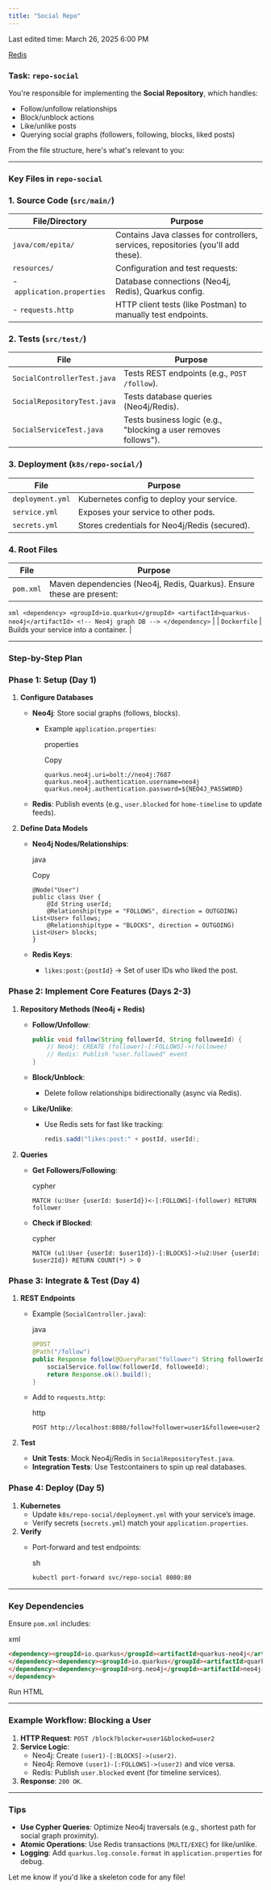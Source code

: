 ```yaml
---
title: "Social Repo"
---
```

Last edited time: March 26, 2025 6:00 PM

[Redis](Social%20Repo/Redis.md)

### **Task: `repo-social`**

You're responsible for implementing the **Social Repository**, which handles:

- Follow/unfollow relationships
- Block/unblock actions
- Like/unlike posts
- Querying social graphs (followers, following, blocks, liked posts)

From the file structure, here's what's relevant to you:

---

### **Key Files in `repo-social`**

### **1. Source Code (`src/main/`)**

| **File/Directory** | **Purpose** |
| --- | --- |
| `java/com/epita/` | Contains Java classes for controllers, services, repositories (you'll add these). |
| `resources/` | Configuration and test requests: |
| - `application.properties` | Database connections (Neo4j, Redis), Quarkus config. |
| - `requests.http` | HTTP client tests (like Postman) to manually test endpoints. |

### **2. Tests (`src/test/`)**

| **File** | **Purpose** |
| --- | --- |
| `SocialControllerTest.java` | Tests REST endpoints (e.g., `POST /follow`). |
| `SocialRepositoryTest.java` | Tests database queries (Neo4j/Redis). |
| `SocialServiceTest.java` | Tests business logic (e.g., "blocking a user removes follows"). |

### **3. Deployment (`k8s/repo-social/`)**

| **File** | **Purpose** |
| --- | --- |
| `deployment.yml` | Kubernetes config to deploy your service. |
| `service.yml` | Exposes your service to other pods. |
| `secrets.yml` | Stores credentials for Neo4j/Redis (secured). |

### **4. Root Files**

| **File** | **Purpose** |
| --- | --- |
| `pom.xml` | Maven dependencies (Neo4j, Redis, Quarkus). Ensure these are present:

`xml <dependency> <groupId>io.quarkus</groupId> <artifactId>quarkus-neo4j</artifactId> <!-- Neo4j graph DB --> </dependency>`  |
| `Dockerfile` | Builds your service into a container. |

---

### **Step-by-Step Plan**

### **Phase 1: Setup (Day 1)**

1. **Configure Databases**
    - **Neo4j**: Store social graphs (follows, blocks).
        - Example `application.properties`:
            
            properties
            
            Copy
            
            ```
            quarkus.neo4j.uri=bolt://neo4j:7687
            quarkus.neo4j.authentication.username=neo4j
            quarkus.neo4j.authentication.password=${NEO4J_PASSWORD}
            ```
            
    - **Redis**: Publish events (e.g., `user.blocked` for `home-timeline` to update feeds).
2. **Define Data Models**
    - **Neo4j Nodes/Relationships**:
        
        java
        
        Copy
        
        ```
        @Node("User")
        public class User {
            @Id String userId;
            @Relationship(type = "FOLLOWS", direction = OUTGOING) List<User> follows;
            @Relationship(type = "BLOCKS", direction = OUTGOING) List<User> blocks;
        }
        ```
        
    - **Redis Keys**:
        - `likes:post:{postId}` → Set of user IDs who liked the post.

### **Phase 2: Implement Core Features (Days 2-3)**

1. **Repository Methods (Neo4j + Redis)**
    - **Follow/Unfollow**:
        
        ```java
        public void follow(String followerId, String followeeId) {
            // Neo4j: CREATE (follower)-[:FOLLOWS]->(followee)
            // Redis: Publish "user.followed" event
        }
        ```
        
    - **Block/Unblock**:
        - Delete follow relationships bidirectionally (async via Redis).
    - **Like/Unlike**:
        - Use Redis sets for fast like tracking:
            
            
            ```java
            redis.sadd("likes:post:" + postId, userId);
            ```
            
2. **Queries**
    - **Get Followers/Following**:
        
        cypher
        
        ```
        MATCH (u:User {userId: $userId})<-[:FOLLOWS]-(follower) RETURN follower
        ```
        
    - **Check if Blocked**:
        
        cypher
        
        ```
        MATCH (u1:User {userId: $user1Id})-[:BLOCKS]->(u2:User {userId: $user2Id}) RETURN COUNT(*) > 0
        ```
        

### **Phase 3: Integrate & Test (Day 4)**

1. **REST Endpoints**
    - Example (`SocialController.java`):
        
        java
        
        ```java
        @POST
        @Path("/follow")
        public Response follow(@QueryParam("follower") String followerId, @QueryParam("followee") String followeeId) {
            socialService.follow(followerId, followeeId);
            return Response.ok().build();
        }
        ```
        
    - Add to `requests.http`:
        
        http
        
        ```
        POST http://localhost:8080/follow?follower=user1&followee=user2
        ```
        
2. **Test**
    - **Unit Tests**: Mock Neo4j/Redis in `SocialRepositoryTest.java`.
    - **Integration Tests**: Use Testcontainers to spin up real databases.

### **Phase 4: Deploy (Day 5)**

1. **Kubernetes**
    - Update `k8s/repo-social/deployment.yml` with your service’s image.
    - Verify secrets (`secrets.yml`) match your `application.properties`.
2. **Verify**
    - Port-forward and test endpoints:
        
        sh
        
        ```bash
        kubectl port-forward svc/repo-social 8080:80
        ```
        

---

### **Key Dependencies**

Ensure `pom.xml` includes:

xml

```html
<dependency><groupId>io.quarkus</groupId><artifactId>quarkus-neo4j</artifactId> <!-- Neo4j -->
</dependency><dependency><groupId>io.quarkus</groupId><artifactId>quarkus-redis-client</artifactId> <!-- Redis -->
</dependency><dependency><groupId>org.neo4j</groupId><artifactId>neo4j-ogm-core</artifactId> <!-- Neo4j OGM -->
</dependency>
```

Run HTML

---

### **Example Workflow: Blocking a User**

1. **HTTP Request**: `POST /block?blocker=user1&blocked=user2`
2. **Service Logic**:
    - Neo4j: Create `(user1)-[:BLOCKS]->(user2)`.
    - Neo4j: Remove `(user1)-[:FOLLOWS]->(user2)` and vice versa.
    - Redis: Publish `user.blocked` event (for timeline services).
3. **Response**: `200 OK`.

---

### **Tips**

- **Use Cypher Queries**: Optimize Neo4j traversals (e.g., shortest path for social graph proximity).
- **Atomic Operations**: Use Redis transactions (`MULTI/EXEC`) for like/unlike.
- **Logging**: Add `quarkus.log.console.format` in `application.properties` for debug.

Let me know if you'd like a skeleton code for any file!
